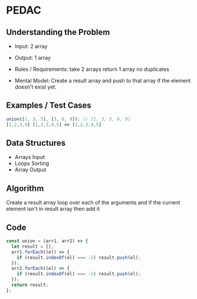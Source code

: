 # PEDAC

## Understanding the Problem

- Input:
  2 array
- Output:
  1 array

- Rules / Requirements:
  take 2 arrays
  return 1 array
  no duplicates

- Mental Model:
  Create a result array and push to that array if the element doesn't exist yet.

## Examples / Test Cases

```js
union([1, 3, 5], [3, 6, 9]); // [1, 3, 5, 6, 9]
[1,2,3,4] [1,2,3,4,5] => [1,2,3,4,5]
```

## Data Structures

- Arrays
  Input
- Loops
  Sorting
- Array
  Output

## Algorithm

Create a result array
loop over each of the arguments and if the current element isn't in result array then add it

## Code

```js
const union = (arr1, arr2) => {
  let result = [];
  arr1.forEach((el) => {
    if (result.indexOf(el) === -1) result.push(el);
  });
  arr2.forEach((el) => {
    if (result.indexOf(el) === -1) result.push(el);
  });
  return result;
};
```
